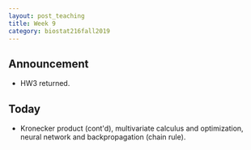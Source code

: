 ```yaml
---
layout: post_teaching
title: Week 9
category: biostat216fall2019
---
```


## Announcement

* HW3 returned.

## Today

* Kronecker product (cont'd), multivariate calculus and optimization, neural network and backpropagation (chain rule). 

